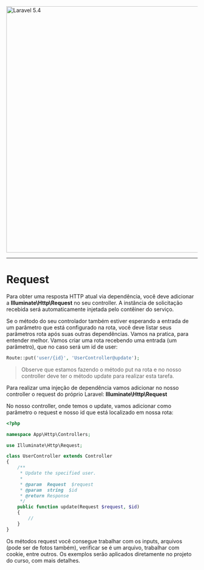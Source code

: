 <img src="http://i.imgur.com/TIlFmyE.png" alt="Laravel 5.4" width="650px">

<hr>

# Request

Para obter uma resposta HTTP atual via dependência, você deve adicionar a **Illuminate\Http\Request** no seu controller. A instância de solicitação recebida será automaticamente injetada pelo contêiner do serviço.

Se o método do seu controlador também estiver esperando a entrada de um parâmetro que está configurado na rota, você deve listar seus parâmetros rota após suas outras dependências. Vamos na pratica, para entender melhor. Vamos criar uma rota recebendo uma entrada (um parâmetro), que no caso será um id de user:

```PHP
Route::put('user/{id}', 'UserController@update');
```

> Observe que estamos fazendo o método put na rota e no nosso controller deve ter o método update para realizar esta tarefa.

Para realizar uma injeção de dependência vamos adicionar no nosso controller o request do próprio Laravel: **Illuminate\Http\Request**

No nosso controller, onde temos o update, vamos adicionar como parâmetro o request e nosso id que está localizado em nossa rota:

```PHP
<?php

namespace App\Http\Controllers;

use Illuminate\Http\Request;

class UserController extends Controller
{
    /**
     * Update the specified user.
     *
     * @param  Request  $request
     * @param  string  $id
     * @return Response
     */
    public function update(Request $request, $id)
    {
        //
    }
}
```

Os métodos request você consegue trabalhar com os inputs, arquivos (pode ser de fotos também), verificar se é um arquivo, trabalhar com cookie, entre outros. Os exemplos serão aplicados diretamente no projeto do curso, com mais detalhes.